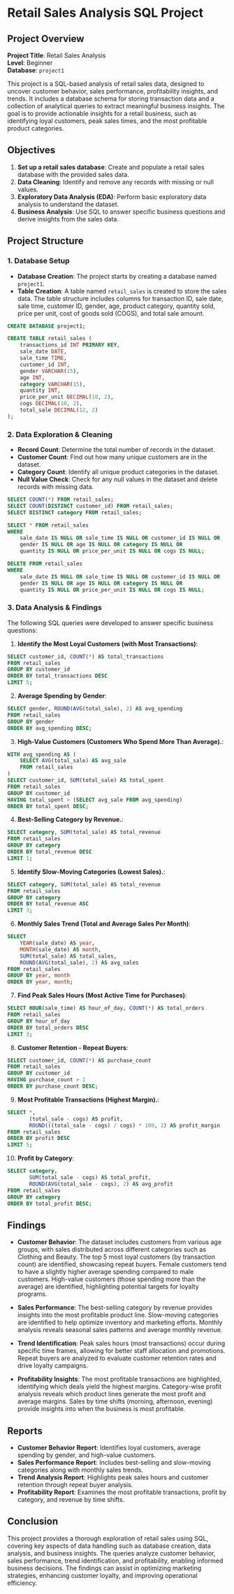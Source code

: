 # Retail Sales Analysis SQL Project

## Project Overview

**Project Title**: Retail Sales Analysis  
**Level**: Beginner  
**Database**: `project1`

This project is a SQL-based analysis of retail sales data, designed to uncover customer behavior, sales performance, profitability insights, and trends. It includes a database schema for storing transaction data and a collection of analytical queries to extract meaningful business insights.
The goal is to provide actionable insights for a retail business, such as identifying loyal customers, peak sales times, and the most profitable product categories.




## Objectives

1. **Set up a retail sales database**: Create and populate a retail sales database with the provided sales data.
2. **Data Cleaning**: Identify and remove any records with missing or null values.
3. **Exploratory Data Analysis (EDA)**: Perform basic exploratory data analysis to understand the dataset.
4. **Business Analysis**: Use SQL to answer specific business questions and derive insights from the sales data.

## Project Structure

### 1. Database Setup

- **Database Creation**: The project starts by creating a database named `project1`.
- **Table Creation**: A table named `retail_sales` is created to store the sales data. The table structure includes columns for transaction ID, sale date, sale time, customer ID, gender, age, product category, quantity sold, price per unit, cost of goods sold (COGS), and total sale amount.

```sql
CREATE DATABASE project1;

CREATE TABLE retail_sales (
    transactions_id INT PRIMARY KEY,
    sale_date DATE,
    sale_time TIME,
    customer_id INT,
    gender VARCHAR(15),
    age INT,
    category VARCHAR(15),
    quantity INT,
    price_per_unit DECIMAL(10, 2),
    cogs DECIMAL(10, 2),
    total_sale DECIMAL(12, 2)
);
```

### 2. Data Exploration & Cleaning

- **Record Count**: Determine the total number of records in the dataset.
- **Customer Count**: Find out how many unique customers are in the dataset.
- **Category Count**: Identify all unique product categories in the dataset.
- **Null Value Check**: Check for any null values in the dataset and delete records with missing data.

```sql
SELECT COUNT(*) FROM retail_sales;
SELECT COUNT(DISTINCT customer_id) FROM retail_sales;
SELECT DISTINCT category FROM retail_sales;

SELECT * FROM retail_sales
WHERE 
    sale_date IS NULL OR sale_time IS NULL OR customer_id IS NULL OR 
    gender IS NULL OR age IS NULL OR category IS NULL OR 
    quantity IS NULL OR price_per_unit IS NULL OR cogs IS NULL;

DELETE FROM retail_sales
WHERE 
    sale_date IS NULL OR sale_time IS NULL OR customer_id IS NULL OR 
    gender IS NULL OR age IS NULL OR category IS NULL OR 
    quantity IS NULL OR price_per_unit IS NULL OR cogs IS NULL;
```

### 3. Data Analysis & Findings

The following SQL queries were developed to answer specific business questions:

1. **Identify the Most Loyal Customers (with Most Transactions)**:
```sql
SELECT customer_id, COUNT(*) AS total_transactions
FROM retail_sales
GROUP BY customer_id
ORDER BY total_transactions DESC
LIMIT 5;
```

2. **Average Spending by Gender**:
```sql
SELECT gender, ROUND(AVG(total_sale), 2) AS avg_spending
FROM retail_sales
GROUP BY gender
ORDER BY avg_spending DESC;
```

3. **High-Value Customers (Customers Who Spend More Than Average).**:
```sql
WITH avg_spending AS (
    SELECT AVG(total_sale) AS avg_sale
    FROM retail_sales
)
SELECT customer_id, SUM(total_sale) AS total_spent
FROM retail_sales
GROUP BY customer_id
HAVING total_spent > (SELECT avg_sale FROM avg_spending)
ORDER BY total_spent DESC;
```

4. **Best-Selling Category by Revenue.**:
```sql
SELECT category, SUM(total_sale) AS total_revenue
FROM retail_sales
GROUP BY category
ORDER BY total_revenue DESC
LIMIT 1;
```

5. **Identify Slow-Moving Categories (Lowest Sales).**:
```sql
SELECT category, SUM(total_sale) AS total_revenue
FROM retail_sales
GROUP BY category
ORDER BY total_revenue ASC
LIMIT 3;
```

6. **Monthly Sales Trend (Total and Average Sales Per Month)**:
```sql
SELECT
    YEAR(sale_date) AS year,
    MONTH(sale_date) AS month,
    SUM(total_sale) AS total_sales,
    ROUND(AVG(total_sale), 2) AS avg_sales
FROM retail_sales
GROUP BY year, month
ORDER BY year, month;
```

7. **Find Peak Sales Hours (Most Active Time for Purchases)**:
```sql
SELECT HOUR(sale_time) AS hour_of_day, COUNT(*) AS total_orders
FROM retail_sales
GROUP BY hour_of_day
ORDER BY total_orders DESC
LIMIT 3;
```

8. **Customer Retention - Repeat Buyers**:
```sql
SELECT customer_id, COUNT(*) AS purchase_count
FROM retail_sales
GROUP BY customer_id
HAVING purchase_count > 1
ORDER BY purchase_count DESC;
```

9. **Most Profitable Transactions (Highest Margin).**:
```sql
SELECT *,
       (total_sale - cogs) AS profit,
       ROUND(((total_sale - cogs) / cogs) * 100, 2) AS profit_margin
FROM retail_sales
ORDER BY profit DESC
LIMIT 5;
```

10. **Profit by Category**:
```sql
SELECT category,
       SUM(total_sale - cogs) AS total_profit,
       ROUND(AVG(total_sale - cogs), 2) AS avg_profit
FROM retail_sales
GROUP BY category
ORDER BY total_profit DESC;
```

## Findings

- **Customer Behavior**: The dataset includes customers from various age groups, with sales distributed across different categories such as Clothing and Beauty.
                        The top 5 most loyal customers (by transaction count) are identified, showcasing repeat buyers.
                         Female customers tend to have a slightly higher average spending compared to male customers.
                         High-value customers (those spending more than the average) are identified, highlighting potential targets for loyalty programs.
- **Sales Performance**: The best-selling category by revenue provides insights into the most profitable product line.
                         Slow-moving categories are identified to help optimize inventory and marketing efforts.
                         Monthly analysis reveals seasonal sales patterns and average monthly revenue.
- **Trend Identification**: Peak sales hours (most transactions) occur during specific time frames, allowing for better staff allocation and promotions.
                            Repeat buyers are analyzed to evaluate customer retention rates and drive loyalty campaigns.

- **Profitability Insights**: The most profitable transactions are highlighted, identifying which deals yield the highest margins.
                              Category-wise profit analysis reveals which product lines generate the most profit and average margins.
                              Sales by time shifts (morning, afternoon, evening) provide insights into when the business is most profitable.

## Reports

- **Customer Behavior Report**: Identifies loyal customers, average spending by gender, and high-value customers.
- **Sales Performance Report**: Includes best-selling and slow-moving categories along with monthly sales trends.
- **Trend Analysis Report**: Highlights peak sales hours and customer retention through repeat buyer analysis.
- **Profitability Report**: Examines the most profitable transactions, profit by category, and revenue by time shifts.
  
## Conclusion

This project provides a thorough exploration of retail sales using SQL, covering key aspects of data handling such as database creation, data analysis, and business insights. The queries analyze customer behavior, sales performance, trend identification, and profitability, enabling informed business decisions. The findings can assist in optimizing marketing strategies, enhancing customer loyalty, and improving operational efficiency.
